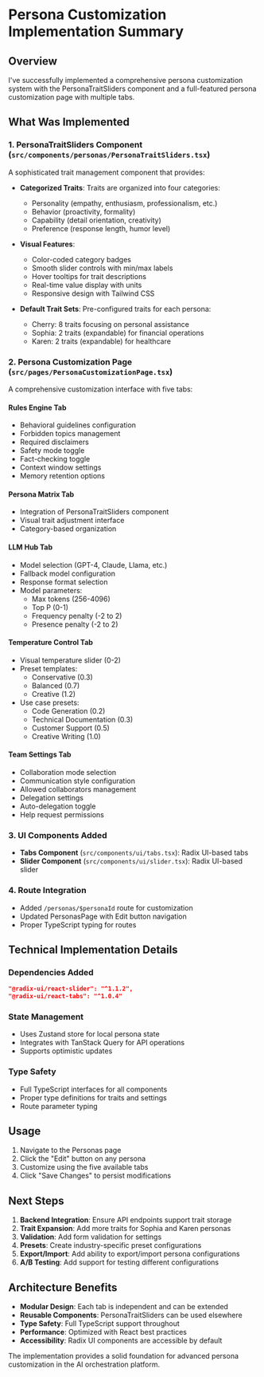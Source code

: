 # Persona Customization Implementation Summary

## Overview

I've successfully implemented a comprehensive persona customization system with the PersonaTraitSliders component and a full-featured persona customization page with multiple tabs.

## What Was Implemented

### 1. PersonaTraitSliders Component (`src/components/personas/PersonaTraitSliders.tsx`)

A sophisticated trait management component that provides:

- **Categorized Traits**: Traits are organized into four categories:
  - Personality (empathy, enthusiasm, professionalism, etc.)
  - Behavior (proactivity, formality)
  - Capability (detail orientation, creativity)
  - Preference (response length, humor level)

- **Visual Features**:
  - Color-coded category badges
  - Smooth slider controls with min/max labels
  - Hover tooltips for trait descriptions
  - Real-time value display with units
  - Responsive design with Tailwind CSS

- **Default Trait Sets**: Pre-configured traits for each persona:
  - Cherry: 8 traits focusing on personal assistance
  - Sophia: 2 traits (expandable) for financial operations
  - Karen: 2 traits (expandable) for healthcare

### 2. Persona Customization Page (`src/pages/PersonaCustomizationPage.tsx`)

A comprehensive customization interface with five tabs:

#### Rules Engine Tab
- Behavioral guidelines configuration
- Forbidden topics management
- Required disclaimers
- Safety mode toggle
- Fact-checking toggle
- Context window settings
- Memory retention options

#### Persona Matrix Tab
- Integration of PersonaTraitSliders component
- Visual trait adjustment interface
- Category-based organization

#### LLM Hub Tab
- Model selection (GPT-4, Claude, Llama, etc.)
- Fallback model configuration
- Response format selection
- Model parameters:
  - Max tokens (256-4096)
  - Top P (0-1)
  - Frequency penalty (-2 to 2)
  - Presence penalty (-2 to 2)

#### Temperature Control Tab
- Visual temperature slider (0-2)
- Preset templates:
  - Conservative (0.3)
  - Balanced (0.7)
  - Creative (1.2)
- Use case presets:
  - Code Generation (0.2)
  - Technical Documentation (0.3)
  - Customer Support (0.5)
  - Creative Writing (1.0)

#### Team Settings Tab
- Collaboration mode selection
- Communication style configuration
- Allowed collaborators management
- Delegation settings
- Auto-delegation toggle
- Help request permissions

### 3. UI Components Added

- **Tabs Component** (`src/components/ui/tabs.tsx`): Radix UI-based tabs
- **Slider Component** (`src/components/ui/slider.tsx`): Radix UI-based slider

### 4. Route Integration

- Added `/personas/$personaId` route for customization
- Updated PersonasPage with Edit button navigation
- Proper TypeScript typing for routes

## Technical Implementation Details

### Dependencies Added
```json
"@radix-ui/react-slider": "^1.1.2",
"@radix-ui/react-tabs": "^1.0.4"
```

### State Management
- Uses Zustand store for local persona state
- Integrates with TanStack Query for API operations
- Supports optimistic updates

### Type Safety
- Full TypeScript interfaces for all components
- Proper type definitions for traits and settings
- Route parameter typing

## Usage

1. Navigate to the Personas page
2. Click the "Edit" button on any persona
3. Customize using the five available tabs
4. Click "Save Changes" to persist modifications

## Next Steps

1. **Backend Integration**: Ensure API endpoints support trait storage
2. **Trait Expansion**: Add more traits for Sophia and Karen personas
3. **Validation**: Add form validation for settings
4. **Presets**: Create industry-specific preset configurations
5. **Export/Import**: Add ability to export/import persona configurations
6. **A/B Testing**: Add support for testing different configurations

## Architecture Benefits

- **Modular Design**: Each tab is independent and can be extended
- **Reusable Components**: PersonaTraitSliders can be used elsewhere
- **Type Safety**: Full TypeScript support throughout
- **Performance**: Optimized with React best practices
- **Accessibility**: Radix UI components are accessible by default

The implementation provides a solid foundation for advanced persona customization in the AI orchestration platform.